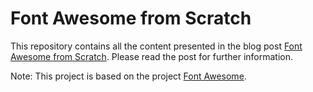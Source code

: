 Font Awesome from Scratch
=========================

This repository contains all the content presented in the blog post [Font Awesome from Scratch](http://www.juliensobczak.com/inspect/2017/06/25/font-awesome-from-scratch.html). Please read the post for further information.

Note: This project is based on the project [Font Awesome](http://fontawesome.io/).
